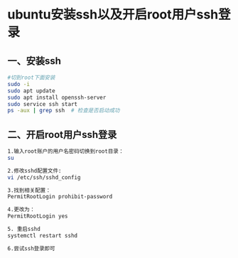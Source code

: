 # ubuntu安装ssh以及开启root用户ssh登录

## 一、安装ssh

```bash
#切到root下面安装
sudo -i
sudo apt update
sudo apt install openssh-server
sudo service ssh start
ps -aux | grep ssh  # 检查是否启动成功 
```

## 二、开启root用户ssh登录

```bash
1.输入root账户的用户名密码切换到root目录： 
su

2.修改sshd配置文件: 
vi /etc/ssh/sshd_config

3.找到相关配置：
PermitRootLogin prohibit-password

4.更改为：
PermitRootLogin yes

5. 重启sshd
systemctl restart sshd

6.尝试ssh登录即可
```